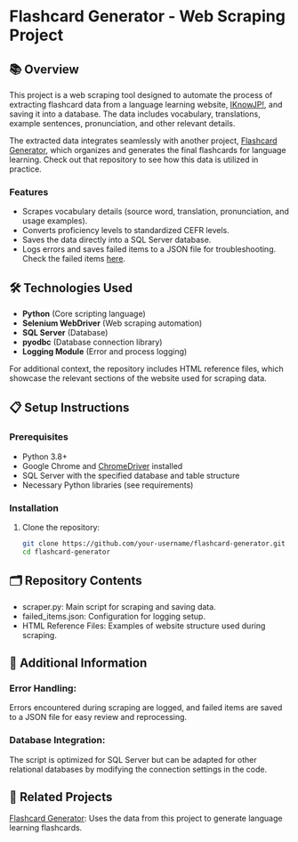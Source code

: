 # Flashcard Generator - Web Scraping Project

## 📚 Overview

This project is a web scraping tool designed to automate the process of extracting flashcard data from a language learning website, [IKnowJP!](https://iknow.jp/content/japanese), and saving it into a database. The data includes vocabulary, translations, example sentences, pronunciation, and other relevant details. 

The extracted data integrates seamlessly with another project, [Flashcard Generator](https://github.com/MonykPenafor/Flashcard_Generator), which organizes and generates the final flashcards for language learning. Check out that repository to see how this data is utilized in practice.  

### Features

- Scrapes vocabulary details (source word, translation, pronunciation, and usage examples).
- Converts proficiency levels to standardized CEFR levels.
- Saves the data directly into a SQL Server database.
- Logs errors and saves failed items to a JSON file for troubleshooting. Check the failed items [here](https://github.com/MonykPenafor/Raspagem-de-dados/blob/main/failed_items.json). 

## 🛠️ Technologies Used

- **Python** (Core scripting language)
- **Selenium WebDriver** (Web scraping automation)
- **SQL Server** (Database)
- **pyodbc** (Database connection library)
- **Logging Module** (Error and process logging)

For additional context, the repository includes HTML reference files, which showcase the relevant sections of the website used for scraping data.


## 📋 Setup Instructions

### Prerequisites

- Python 3.8+
- Google Chrome and [ChromeDriver](https://sites.google.com/chromium.org/driver/) installed
- SQL Server with the specified database and table structure
- Necessary Python libraries (see requirements)

### Installation

1. Clone the repository:
   ```bash
   git clone https://github.com/your-username/flashcard-generator.git
   cd flashcard-generator

## 🗂️ Repository Contents
- scraper.py: Main script for scraping and saving data.
- failed_items.json: Configuration for logging setup.
- HTML Reference Files: Examples of website structure used during scraping.

## 🌟 Additional Information
### Error Handling:
Errors encountered during scraping are logged, and failed items are saved to a JSON file for easy review and reprocessing.

### Database Integration:
The script is optimized for SQL Server but can be adapted for other relational databases by modifying the connection settings in the code.

## 🚀 Related Projects
[Flashcard Generator](https://github.com/MonykPenafor/Flashcard_Generator): Uses the data from this project to generate language learning flashcards.